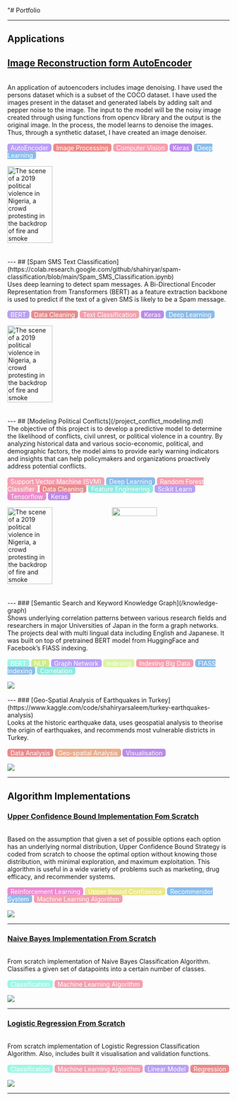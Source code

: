 
"# Portfolio

---

## Applications

## [Image Reconstruction form AutoEncoder](https://colab.research.google.com/drive/12NJUTSnH3ESkRPyOOH6JMGbsa5D8pK4M?usp=sharing)
<br/>
An application of autoencoders includes image denoising. I have used the persons dataset which is a subset of the COCO dataset. I have used the images present in the dataset and generated labels by adding salt and pepper noise to the image. The input to the model will be the noisy image created through using functions from opencv library and the output is the original image. In the process, the model learns to denoise the images. Thus, through a synthetic dataset, I have created an image denoiser.
<br/><br/>
<span style="background-color: #ba9ff5; color: #ffffff; padding: 0.5px 7px; border-radius: 5px;">AutoEncoder</span>
<span style="background-color: #eb8a8a; color: #ffffff; padding: 0.5px 7px; border-radius: 5px;">Image Processing</span>
<span style="background-color: #f59faf; color: #ffffff; padding: 0.5px 7px; border-radius: 5px;">Computer Vision</span>
<span style="background-color: #bb8aeb; color: #ffffff; padding: 0.5px 7px; border-radius: 5px;">Keras</span>
<span style="background-color: #8abceb; color: #ffffff; padding: 0.5px 7px; border-radius: 5px;">Deep Learning</span>
<br/><br/>
<div style="display: flex;">
    <img src="images/denoising.png" alt="The scene of a 2019 political violence in Nigeria, a crowd protesting in the backdrop of fire and smoke" style="margin-right: 10px; width: 45%;"/>
</div>
<br/><br/>
---
## [Spam SMS Text Classification](https://colab.research.google.com/github/shahiryar/spam-classification/blob/main/Spam_SMS_Classification.ipynb)
<br/>
Uses deep learning to detect spam messages. A Bi-Directional Encoder Representation from Transformers (BERT) as a feature extraction backbone is used to predict if the text of a given SMS is likely to be a Spam message.
<br/><br/>
<span style="background-color: #ba9ff5; color: #ffffff; padding: 0.5px 7px; border-radius: 5px;">BERT</span>
<span style="background-color: #eb8a8a; color: #ffffff; padding: 0.5px 7px; border-radius: 5px;">Data Cleaning</span>
<span style="background-color: #f59faf; color: #ffffff; padding: 0.5px 7px; border-radius: 5px;">Text Classification</span>
<span style="background-color: #bb8aeb; color: #ffffff; padding: 0.5px 7px; border-radius: 5px;">Keras</span>
<span style="background-color: #8abceb; color: #ffffff; padding: 0.5px 7px; border-radius: 5px;">Deep Learning</span>
<br/><br/>
<div style="display: flex;">
    <img src="images/Spam detection evals.png" alt="The scene of a 2019 political violence in Nigeria, a crowd protesting in the backdrop of fire and smoke" style="margin-right: 10px; width: 45%;"/>
</div>
<br/><br/>
---
## [Modeling Political Conflicts](/project_conflict_modeling.md)
<br/>
The objective of this project is to develop a predictive model to determine the likelihood of conflicts, civil unrest, or political violence in a country. By analyzing historical data and various socio-economic, political, and demographic factors, the model aims to provide early warning indicators and insights that can help policymakers and organizations proactively address potential conflicts.
<br/><br/>
<span style="background-color: #f59faf; color: #ffffff; padding: 0.5px 7px; border-radius: 5px;">Support Vector Machine (SVM)</span>
<span style="background-color: #8abceb; color: #ffffff; padding: 0.5px 7px; border-radius: 5px;">Deep Learning</span>
<span style="background-color: #f59faf; color: #ffffff; padding: 0.5px 7px; border-radius: 5px;">Random Forest Classifier</span>
<span style="background-color: #eb8a8a; color: #ffffff; padding: 0.5px 7px; border-radius: 5px;">Data Cleaning</span>
<span style="background-color: #8aebe1; color: #ffffff; padding: 0.5px 7px; border-radius: 5px;">Feature Engineering</span>
<span style="background-color: #ba9ff5; color: #ffffff; padding: 0.5px 7px; border-radius: 5px;">Scikit Learn</span>
<span style="background-color: #eb8ad0; color: #ffffff; padding: 0.5px 7px; border-radius: 5px;">Tensorflow</span>
<span style="background-color: #bb8aeb; color: #ffffff; padding: 0.5px 7px; border-radius: 5px;">Keras</span>
<br/><br/>
<div style="display: flex;">
    <img src="images/cover_conflcit_modeling_POLITICAL-VIOLENCE.jpeg" alt="The scene of a 2019 political violence in Nigeria, a crowd protesting in the backdrop of fire and smoke" style="margin-right: 10px; width: 45%;"/>
    <img src="images/Confusion_matrix_random_forest_clasif_conflict_modeling.png" style="margin-right: 10px; width: 45%;"/>
</div>
<br/><br/>
---
### [Semantic Search and Keyword Knowledge Graph](/knowledge-graph)
<br/>
Shows underlying correlation patterns between various research fields and researchers in major Universities of Japan in the form a graph networks. The projects deal with multi lingual data including English and Japanese. It was built on top of pretrained BERT model from HuggingFace and Facebook’s FIASS indexing.
<br/><br/>
<span style="background-color: #9ff5e5; color: #ffffff; padding: 0.5px 7px; border-radius: 5px;">BERT</span>
<span style="background-color: #cfeb8a; color: #ffffff; padding: 0.5px 7px; border-radius: 5px;">NLP</span>
<span style="background-color: #ba9ff5; color: #ffffff; padding: 0.5px 7px; border-radius: 5px;">Graph Network</span>
<span style="background-color: #daf59f; color: #ffffff; padding: 0.5px 7px; border-radius: 5px;">Indexing</span>
<span style="background-color: #f59faf; color: #ffffff; padding: 0.5px 7px; border-radius: 5px;">Indexing Big Data</span>
<span style="background-color: #8abceb; color: #ffffff; padding: 0.5px 7px; border-radius: 5px;">FIASS Indexing</span>
<span style="background-color: #8aebe1; color: #ffffff; padding: 0.5px 7px; border-radius: 5px;">Correlation</span>
<br/><br/>
<img src="images/knowledge-graph.png"/>
<br/><br/>
---
### [Geo-Spatial Analysis of Earthquakes in Turkey](https://www.kaggle.com/code/shahiryarsaleem/turkey-earthquakes-analysis)
<br/>
Looks at the historic earthquake data, uses geospatial analysis to theorise the origin of earthquakes,  and recommends most vulnerable  districts in Turkey.
<br/><br/>
<span style="background-color: #eb8a8a; color: #ffffff; padding: 0.5px 7px; border-radius: 5px;">Data Analysis</span>
<span style="background-color: #ebac8a; color: #ffffff; padding: 0.5px 7px; border-radius: 5px;">Geo-spatial Analysis</span>
<span style="background-color: #bb8aeb; color: #ffffff; padding: 0.5px 7px; border-radius: 5px;">Visualisation</span>
<br/><br/>
<img src="images/turkey-earthquake-geospatial.png"/>

---

## Algorithm Implementations

### [Upper Confidence Bound Implementation Fom Scratch](https://colab.research.google.com/drive/1xlZhZ6AvMTTfXFCe2WrHD2jdo6kSHbWY#scrollTo=u-u1-vwMXQWa)
<br/>
Based on the assumption that given a set of possible options each option has an underlying normal distribution, Upper Confidence Bound Strategy is coded from scratch to choose the optimal option without knowing those distribution, with minimal exploration, and maximum exploitation. This algorithm is useful in a wide variety of problems such as marketing, drug efficacy, and recommender systems.
<br/><br/>
<span style="background-color: #eb8ad0; color: #ffffff; padding: 0.5px 7px; border-radius: 5px;">Reinforcement Learning</span>
<span style="background-color: #ebe78a; color: #ffffff; padding: 0.5px 7px; border-radius: 5px;">Upper Bound Confidence</span>
<span style="background-color: #8abceb; color: #ffffff; padding: 0.5px 7px; border-radius: 5px;">Recommender System</span>
<span style="background-color: #f59faf; color: #ffffff; padding: 0.5px 7px; border-radius: 5px;">Machine Learning Algorithm</span>
<br/><br/>
<img src="images/upper-bound-confidence.png"/>

---
### [Naive Bayes Implementation From Scratch](https://github.com/shahiryar/Naive-Bayes/blob/master/README.rst)
<br/>
From scratch implementation of Naive Bayes Classification Algorithm. Classifies a given set of datapoints into a certain number of classes.
<br/><br/>
<span style="background-color: #9ff5e5; color: #ffffff; padding: 0.5px 7px; border-radius: 5px;">Classification</span>
<span style="background-color: #f59faf; color: #ffffff; padding: 0.5px 7px; border-radius: 5px;">Machine Learning Algorithm</span>
<br/><br/>
<img src="images/naive-bayes-classification.png">

---
### [Logistic Regression From Scratch](https://github.com/shahiryar/Logistic-Regression/blob/main/README.md)
<br/>
From scratch implementation of Logistic Regression Classification Algorithm. Also, includes built it visualisation and validation functions.
<br/><br/>
<span style="background-color: #9ff5e5; color: #ffffff; padding: 0.5px 7px; border-radius: 5px;">Classification</span>
<span style="background-color: #f59faf; color: #ffffff; padding: 0.5px 7px; border-radius: 5px;">Machine Learning Algorithm</span>
<span style="background-color: #ba9ff5; color: #ffffff; padding: 0.5px 7px; border-radius: 5px;">Linear Model</span>
<span style="background-color: #eb8a8a; color: #ffffff; padding: 0.5px 7px; border-radius: 5px;">Regression</span>
<br/><br/>
<img src="images/logistic-regression-classification.png"/>

---
